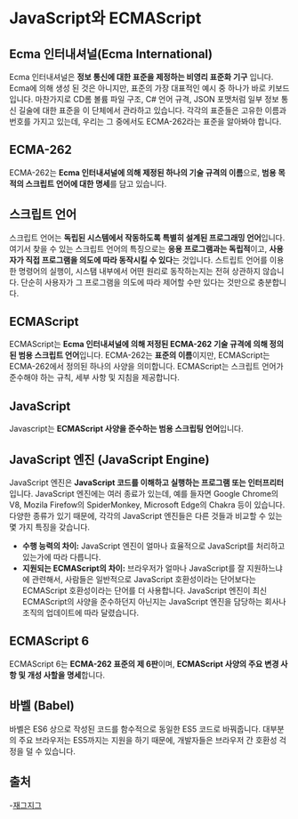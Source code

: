 # JavaScript와 ECMAScript

## Ecma 인터내셔널(Ecma International)

Ecma 인터내셔널은 **정보 통신에 대한 표준을 제정하는 비영리 표준화 기구** 입니다. Ecma에 의해 생성 된 것은 아니지만, 표준의 가장 대표적인 예시 중 하나가 바로 키보드 입니다. 마찬가지로 CD롬 볼륨 파일 구조, C# 언어 규격, JSON 포맷처럼 일부 정보 통신 길술에 대한 표준을 이 단체에서 관라하고 있습니다. 각각의 표준들은 고유한 이름과 번호를 가지고 있는데, 우리는 그 중에서도 ECMA-262라는 표준을 알아봐야 합니다.

## ECMA-262

ECMA-262는 **Ecma 인터내셔널에 의해 제정된 하나의 기술 규격의 이름**으로, **범용 목적의 스크립트 언어에 대한 명세**를 담고 있습니다.

## 스크립트 언어

스크립트 언어는 **독립된 시스템에서 작동하도록 특별히 설계된 프로그래밍 언어**입니다. 여기서 찾을 수 있는 스크립트 언어의 특징으로는 **응용 프로그램과는 독립적**이고, **사용자가 직접 프로그램을 의도에 따라 동작시킬 수 있다**는 것입니다. 스트립트 언어를 이용한 명령어의 실행이, 시스탬 내부에서 어떤 원리로 동작하는지는 전혀 상관하지 않습니다. 단순히 사용자가 그 프로그램을 의도에 따라 제어할 수만 있다는 것만으로 충분합니다.

## ECMAScript

ECMAScript는 **Ecma 인터내셔널에 의해 저정된 ECMA-262 기술 규격에 의해 정의된 범용 스크립트 언어**입니다. ECMA-262는 **표준의 이름**이지만, ECMAScript는 ECMA-262에서 정의된 하나의 사양을 의미합니다. ECMAScript는 스크립트 언어가 준수해야 하는 규칙, 세부 사항 및 지침을 제공합니다.

## JavaScript

Javascript는 **ECMAScript 사양을 준수하는 범용 스크립팅 언어**입니다.

## JavaScript 엔진 (JavaScript Engine)

JavaScript 엔진은 **JavaScript 코드를 이해하고 실행하는 프로그램 또는 인터프리터**입니다. JavaScript 엔진에는 여러 종료가 있는데, 예를 들자면 Google Chrome의 V8, Mozila Firefow의 SpiderMonkey, Microsoft Edge의 Chakra 등이 있습니다. 다양한 종류가 있기 때문에, 각각의 JavaScript 엔진들은 다른 것들과 비교할 수 있는 몇 가지 특징을 갖습니다.

- **수행 능력의 차이:** JavaScript 엔진이 얼마나 효율적으로 JavaScript를 처리하고 있는가에 따라 다릅니다.
- **지원되는 ECMAScript의 차이:** 브라우저가 얼마나 JavaScript를 잘 지원하느냐에 관련해서, 사람들은 일반적으로 JavaScript 호환성이라는 단어보다는 ECMAScript 호환성이라는 단어를 더 사용합니다. JavaScript 엔진이 최신 ECMAScript의 사양을 준수하던지 아닌지는 JavaScript 엔진을 담당하는 회사나 조직의 업데이트에 따라 달렸습니다.

## ECMAScript 6

ECMAScript 6는 **ECMA-262 표준의 제 6판**이며, **ECMAScript 사양의 주요 변경 사항 및 개성 사할을 명세**합니다.

## 바벨 (Babel)

바벨은 ES6 상으로 작성된 코드를 함수적으로 동일한 ES5 코드로 바꿔줍니다. 대부분의 주요 브라우저는 ES5까지는 지원을 하기 때문에, 개발자들은 브라우저 간 호환성 걱정을 덜 수 있습니다.

## 출처

-[재그지그](https://wormwlrm.github.io/2018/10/03/What-is-the-difference-between-javascript-and-ecmascript.html)
